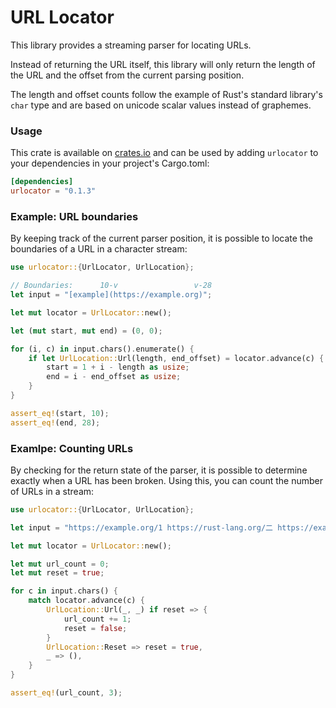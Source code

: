 # URL Locator

This library provides a streaming parser for locating URLs.

Instead of returning the URL itself, this library will only return the length of the URL and
the offset from the current parsing position.

The length and offset counts follow the example of Rust's standard library's `char` type and are
based on unicode scalar values instead of graphemes.

### Usage

This crate is available on [crates.io](https://crates.io/crates/urlocator) and can be used by
adding `urlocator` to your dependencies in your project's Cargo.toml:

```toml
[dependencies]
urlocator = "0.1.3"
```

### Example: URL boundaries

By keeping track of the current parser position, it is possible to locate the boundaries of a
URL in a character stream:

```rust
use urlocator::{UrlLocator, UrlLocation};

// Boundaries:      10-v                 v-28
let input = "[example](https://example.org)";

let mut locator = UrlLocator::new();

let (mut start, mut end) = (0, 0);

for (i, c) in input.chars().enumerate() {
    if let UrlLocation::Url(length, end_offset) = locator.advance(c) {
        start = 1 + i - length as usize;
        end = i - end_offset as usize;
    }
}

assert_eq!(start, 10);
assert_eq!(end, 28);
```

### Examlpe: Counting URLs

By checking for the return state of the parser, it is possible to determine exactly when a URL
has been broken. Using this, you can count the number of URLs in a stream:

```rust
use urlocator::{UrlLocator, UrlLocation};

let input = "https://example.org/1 https://rust-lang.org/二 https://example.com/Ⅲ";

let mut locator = UrlLocator::new();

let mut url_count = 0;
let mut reset = true;

for c in input.chars() {
    match locator.advance(c) {
        UrlLocation::Url(_, _) if reset => {
            url_count += 1;
            reset = false;
        }
        UrlLocation::Reset => reset = true,
        _ => (),
    }
}

assert_eq!(url_count, 3);
```

